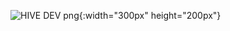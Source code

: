 ![HIVE DEV png](https://github.com/LeoCorleone/tcc_senai/assets/131728086/46067eda-39e9-4792-a076-4cb47c25924e){:width="300px" height="200px"}


